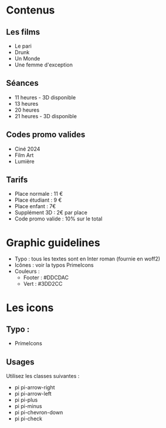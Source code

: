 # Contenus
## Les films
- Le pari
- Drunk
- Un Monde
- Une femme d'exception

## Séances
- 11 heures - 3D disponible
- 13 heures
- 20 heures
- 21 heures - 3D disponible

## Codes promo valides
- Ciné 2024
- Film Art
- Lumière

## Tarifs
- Place normale : 11 €
- Place étudiant : 9 €
- Place enfant : 7€
- Supplément 3D : 2€ par place
- Code promo valide : 10% sur le total

# Graphic guidelines
- Typo : tous les textes sont en Inter roman (fournie en woff2)
- Icônes : voir la typos PrimeIcons
- Couleurs :
	- Footer : #DDCDAC
	- Vert : #3DD2CC

# Les icons
## Typo :
- PrimeIcons
## Usages
Utilisez les classes suivantes : 

- pi pi-arrow-right
- pi pi-arrow-left
- pi pi-plus
- pi pi-minus
- pi pi-chevron-down
- pi pi-check